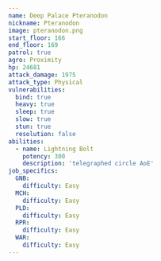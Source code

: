 ```yaml
---
name: Deep Palace Pteranodon
nickname: Pteranodon
image: pteranodon.png
start_floor: 166
end_floor: 169
patrol: true
agro: Proximity
hp: 24681
attack_damage: 1975
attack_type: Physical
vulnerabilities:
  bind: true
  heavy: true
  sleep: true
  slow: true
  stun: true
  resolution: false
abilities:
  - name: Lightning Bolt
    potency: 300
    description: 'telegraphed circle AoE'
job_specifics:
  GNB:
    difficulty: Easy
  MCH:
    difficulty: Easy
  PLD:
    difficulty: Easy
  RPR:
    difficulty: Easy
  WAR:
    difficulty: Easy
---
```

